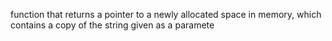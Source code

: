 function that returns a pointer to a newly allocated space in memory, which contains a copy of the string given as a paramete
